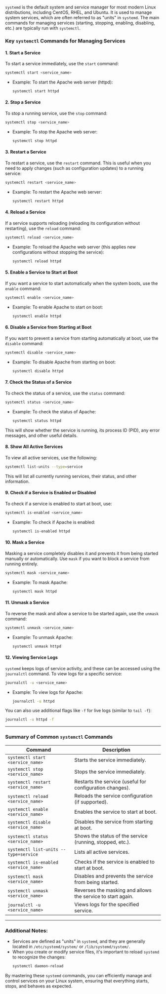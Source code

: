 `systemd` is the default system and service manager for most modern Linux distributions, including CentOS, RHEL, and Ubuntu. It is used to manage system services, which are often referred to as "units" in `systemd`. The main commands for managing services (starting, stopping, enabling, disabling, etc.) are typically run with `systemctl`.

### Key `systemctl` Commands for Managing Services

#### 1. **Start a Service**
To start a service immediately, use the `start` command:
```bash
systemctl start <service_name>
```
- Example: To start the Apache web server (httpd):
  ```bash
  systemctl start httpd
  ```

#### 2. **Stop a Service**
To stop a running service, use the `stop` command:
```bash
systemctl stop <service_name>
```
- Example: To stop the Apache web server:
  ```bash
  systemctl stop httpd
  ```

#### 3. **Restart a Service**
To restart a service, use the `restart` command. This is useful when you need to apply changes (such as configuration updates) to a running service:
```bash
systemctl restart <service_name>
```
- Example: To restart the Apache web server:
  ```bash
  systemctl restart httpd
  ```

#### 4. **Reload a Service**
If a service supports reloading (reloading its configuration without restarting), use the `reload` command:
```bash
systemctl reload <service_name>
```
- Example: To reload the Apache web server (this applies new configurations without stopping the service):
  ```bash
  systemctl reload httpd
  ```

#### 5. **Enable a Service to Start at Boot**
If you want a service to start automatically when the system boots, use the `enable` command:
```bash
systemctl enable <service_name>
```
- Example: To enable Apache to start on boot:
  ```bash
  systemctl enable httpd
  ```

#### 6. **Disable a Service from Starting at Boot**
If you want to prevent a service from starting automatically at boot, use the `disable` command:
```bash
systemctl disable <service_name>
```
- Example: To disable Apache from starting on boot:
  ```bash
  systemctl disable httpd
  ```

#### 7. **Check the Status of a Service**
To check the status of a service, use the `status` command:
```bash
systemctl status <service_name>
```
- Example: To check the status of Apache:
  ```bash
  systemctl status httpd
  ```
This will show whether the service is running, its process ID (PID), any error messages, and other useful details.

#### 8. **Show All Active Services**
To view all active services, use the following:
```bash
systemctl list-units --type=service
```
This will list all currently running services, their status, and other information.

#### 9. **Check if a Service is Enabled or Disabled**
To check if a service is enabled to start at boot, use:
```bash
systemctl is-enabled <service_name>
```
- Example: To check if Apache is enabled:
  ```bash
  systemctl is-enabled httpd
  ```

#### 10. **Mask a Service**
Masking a service completely disables it and prevents it from being started manually or automatically. Use `mask` if you want to block a service from running entirely.
```bash
systemctl mask <service_name>
```
- Example: To mask Apache:
  ```bash
  systemctl mask httpd
  ```

#### 11. **Unmask a Service**
To reverse the mask and allow a service to be started again, use the `unmask` command:
```bash
systemctl unmask <service_name>
```
- Example: To unmask Apache:
  ```bash
  systemctl unmask httpd
  ```

#### 12. **Viewing Service Logs**
`systemd` keeps logs of service activity, and these can be accessed using the `journalctl` command. To view logs for a specific service:
```bash
journalctl -u <service_name>
```
- Example: To view logs for Apache:
  ```bash
  journalctl -u httpd
  ```

You can also use additional flags like `-f` for live logs (similar to `tail -f`):
```bash
journalctl -u httpd -f
```

---

### Summary of Common `systemctl` Commands

| Command                              | Description                                                   |
|--------------------------------------|---------------------------------------------------------------|
| `systemctl start <service_name>`     | Starts the service immediately.                               |
| `systemctl stop <service_name>`      | Stops the service immediately.                                |
| `systemctl restart <service_name>`   | Restarts the service (useful for configuration changes).      |
| `systemctl reload <service_name>`    | Reloads the service configuration (if supported).            |
| `systemctl enable <service_name>`    | Enables the service to start at boot.                         |
| `systemctl disable <service_name>`   | Disables the service from starting at boot.                   |
| `systemctl status <service_name>`    | Shows the status of the service (running, stopped, etc.).     |
| `systemctl list-units --type=service`| Lists all active services.                                    |
| `systemctl is-enabled <service_name>`| Checks if the service is enabled to start at boot.            |
| `systemctl mask <service_name>`      | Disables and prevents the service from being started.         |
| `systemctl unmask <service_name>`    | Reverses the masking and allows the service to start again.   |
| `journalctl -u <service_name>`       | Views logs for the specified service.                         |

---

### Additional Notes:
- Services are defined as "units" in `systemd`, and they are generally located in `/etc/systemd/system/` or `/lib/systemd/system/`.
- When you create or modify service files, it's important to reload `systemd` to recognize the changes:  
  ```bash
  systemctl daemon-reload
  ```
  
By mastering these `systemd` commands, you can efficiently manage and control services on your Linux system, ensuring that everything starts, stops, and behaves as expected.
